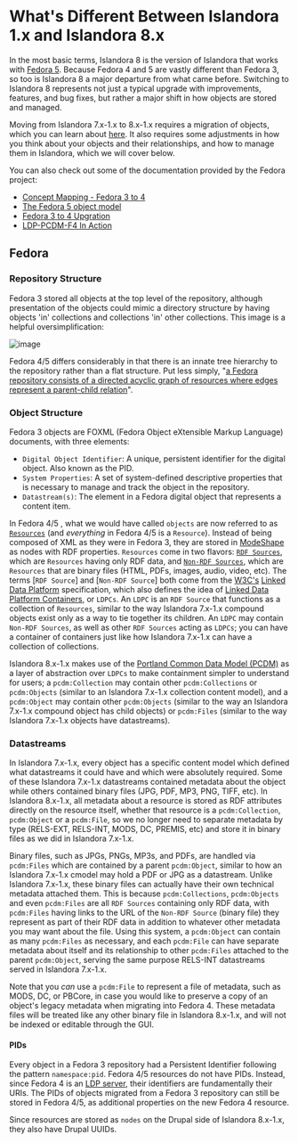 # What's Different Between Islandora 1.x and Islandora 8.x

In the most basic terms, Islandora 8 is the version of Islandora that works with [Fedora 5](https://wiki.duraspace.org/display/FF/Fedora+Repository+Home). Because Fedora 4 and 5 are vastly different than Fedora 3, so too is Islandora 8 a major departure from what came before. Switching to Islandora 8 represents not just a typical upgrade with improvements, features, and bug fixes, but rather a major shift in how objects are stored and managed.

Moving from Islandora 7.x-1.x to 8.x-1.x requires a migration of objects, which you can learn about [here](../inactive/migration.md). It also requires some adjustments in how you think about your objects and their relationships, and how to manage them in Islandora, which we will cover below.

You can also check out some of the documentation provided by the Fedora project:
* [Concept Mapping - Fedora 3 to 4](https://wiki.duraspace.org/display/FEDORA4x/Concept+Mapping+-+Fedora+3+to+4)
* [The Fedora 5 object model](https://wiki.duraspace.org/display/FEDORA5x/The+Fedora+object+model)
* [Fedora 3 to 4 Upgration](https://wiki.duraspace.org/display/FF/Fedora+3+to+4+Upgration)
* [LDP-PCDM-F4 In Action](https://wiki.duraspace.org/display/FEDORA4x/LDP-PCDM-F4+In+Action)

## Fedora

### Repository Structure

Fedora 3 stored all objects at the top level of the repository, although presentation of the objects could mimic a directory structure by having objects 'in' collections and collections 'in' other collections. This image is a helpful oversimplification:

![image](https://cloud.githubusercontent.com/assets/2371345/10912108/525c2a0e-821e-11e5-9c5b-d853b62f1e5a.png)

Fedora 4/5 differs considerably in that there is an innate tree hierarchy to the repository rather than a flat structure. Put less simply, "[a Fedora repository consists of a directed acyclic graph of resources where edges represent a parent-child relation](https://wiki.duraspace.org/display/FEDORA5x/The+Fedora+object+model)".

### Object Structure
Fedora 3 objects are FOXML (Fedora Object eXtensible Markup Language) documents, with three elements:

* `Digital Object Identifier`: A unique, persistent identifier for the digital object. Also known as the PID.
* `System Properties`: A set of system-defined descriptive properties that is necessary to manage and track the object in the repository.
* `Datastream(s)`: The element in a Fedora digital object that represents a content item.

In Fedora 4/5 , what we would have called `objects` are now referred to as [`Resources`](https://www.w3.org/TR/ld-glossary/#resource) (and *everything* in Fedora 4/5 is a `Resource`). Instead of being composed of XML as they were in Fedora 3, they are stored in [ModeShape](http://modeshape.jboss.org/) as nodes with RDF properties. `Resources` come in two flavors: [`RDF Sources`](https://www.w3.org/TR/ldp/#ldpr-resource), which are `Resources` having only RDF data, and [`Non-RDF Sources`](https://www.w3.org/TR/ldp/#dfn-linked-data-platform-non-rdf-source), which are `Resources` that are binary files (HTML, PDFs, images, audio, video, etc). The terms [`RDF Source`] and [`Non-RDF Source`] both come from the [W3C's](https://www.w3.org/) [Linked Data Platform](https://www.w3.org/TR/ldp/) specification, which also defines the idea of [Linked Data Platform Containers](https://www.w3.org/TR/ldp/#dfn-linked-data-platform-container), or `LDPCs`. An `LDPC` is an `RDF Source` that functions as a collection of `Resources`, similar to the way Islandora 7.x-1.x compound objects exist only as a way to tie together its children. An `LDPC` may contain `Non-RDF Sources`, as well as other `RDF Sources` acting as `LDPCs`; you can have a container of containers just like how Islandora 7.x-1.x can have a collection of collections.

Islandora 8.x-1.x makes use of the [Portland Common Data Model (PCDM)](https://github.com/duraspace/pcdm/wiki) as a layer of abstraction over `LDPCs` to make containment simpler to understand for users; a `pcdm:Collection` may contain other `pcdm:Collections` or `pcdm:Objects` (similar to an Islandora 7.x-1.x collection content model), and a `pcdm:Object` may contain other `pcdm:Objects` (similar to the way an Islandora 7.x-1.x compound object has child objects) or `pcdm:Files` (similar to the way Islandora 7.x-1.x objects have datastreams).

### Datastreams
In Islandora 7.x-1.x, every object has a specific content model which defined what datastreams it could have and which were absolutely required. Some of these Islandora 7.x-1.x datastreams contained metadata about the object while others contained binary files (JPG, PDF, MP3, PNG, TIFF, etc). In Islandora 8.x-1.x, all metadata about a resource is stored as RDF attributes directly on the resource itself, whether that resource is a `pcdm:Collection`, `pcdm:Object` or a `pcdm:File`, so we no longer need to separate metadata by type (RELS-EXT, RELS-INT, MODS, DC, PREMIS, etc) and store it in binary files as we did in Islandora 7.x-1.x.

Binary files, such as JPGs, PNGs, MP3s, and PDFs, are handled via `pcdm:Files` which are contained by a parent `pcdm:Object`, similar to how an Islandora 7.x-1.x cmodel may hold a PDF or JPG as a datastream. Unlike Islandora 7.x-1.x, these binary files can actually have their own technical metadata attached them. This is because `pcdm:Collections`, `pcdm:Objects` and even `pcdm:Files` are all `RDF Sources` containing only RDF data, with `pcdm:Files` having links to the URL of the `Non-RDF Source` (binary file) they represent as part of their RDF data in addition to whatever other metadata you may want about the file. Using this system, a `pcdm:Object` can contain as many `pcdm:Files` as necessary, and each `pcdm:File` can have separate metadata about itself and its relationship to other `pcdm:Files` attached to the parent `pcdm:Object`, serving the same purpose RELS-INT datastreams served in Islandora 7.x-1.x.

Note that you *can* use a `pcdm:File` to represent a file of metadata, such as MODS, DC, or PBCore, in case you would like to preserve a copy of an object's legacy metadata when migrating into Fedora 4. These metadata files will be treated like any other binary file in Islandora 8.x-1.x, and will not be indexed or editable through the GUI.

#### PIDs
Every object in a Fedora 3 repository had a Persistent Identifier following the pattern `namespace:pid`. Fedora 4/5 resources do not have PIDs. Instead, since Fedora 4 is an [LDP server](https://www.w3.org/ns/ldp), their identifiers are fundamentally their URIs. The PIDs of objects migrated from a Fedora 3 repository can still be stored in Fedora 4/5, as additional properties on the new Fedora 4 resource.

Since resources are stored as `nodes` on the Drupal side of Islandora 8.x-1.x, they also have Drupal UUIDs.
